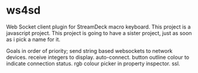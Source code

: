 # ws4sd
Web Socket client plugin for StreamDeck macro keyboard.
This project is a javascript project.
This project is going to have a sister project, just as soon as i pick a name for it.


Goals in order of priority;
send string based websockets to network devices.
receive integers to display.
auto-connect.
button outline colour to indicate connection status.
rgb colour picker in property inspector.
ssl.
